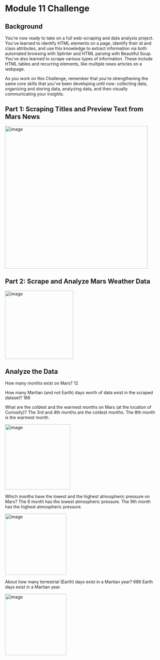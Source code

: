 # Module 11 Challenge

## Background
You're now ready to take on a full web-scraping and data analysis project. You've learned to identify HTML elements on a page, identify their id and class attributes, and use this knowledge to extract information via both automated browsing with Splinter and HTML parsing with Beautiful Soup. You've also learned to scrape various types of information. These include HTML tables and recurring elements, like multiple news articles on a webpage.

As you work on this Challenge, remember that you're strengthening the same core skills that you've been developing until now: collecting data, organizing and storing data, analyzing data, and then visually communicating your insights.

## Part 1: Scraping Titles and Preview Text from Mars News
<img width="470" alt="image" src="https://user-images.githubusercontent.com/120594187/225758305-597b3d50-676c-4085-87d8-e5058cfdbf5a.png">

## Part 2: Scrape and Analyze Mars Weather Data
<img width="225" alt="image" src="https://user-images.githubusercontent.com/120594187/225758407-5195bb0d-d8a5-443b-a043-7641db4f5d08.png">

## Analyze the Data
How many months exist on Mars?
12

How many Martian (and not Earth) days worth of data exist in the scraped dataset?
186

What are the coldest and the warmest months on Mars (at the location of Curiosity)?
The 3rd and 4th months are the coldest months. The 8th month is the warmest month.

<img width="215" alt="image" src="https://user-images.githubusercontent.com/120594187/225758681-157df86f-ea1e-476b-9e4b-649774ef80d9.png">

Which months have the lowest and the highest atmospheric pressure on Mars? 
The 6 month has the lowest atmospheric pressure. The 9th month has the highest atmospheric pressure.

<img width="202" alt="image" src="https://user-images.githubusercontent.com/120594187/225758832-117a7b6b-dd80-48c7-8eba-2621db5a1f06.png">

About how many terrestrial (Earth) days exist in a Martian year?
686 Earth days exist in a Martian year.

<img width="202" alt="image" src="https://user-images.githubusercontent.com/120594187/225758992-bb1eb832-5197-43c0-83f0-7d807bb4a593.png">
